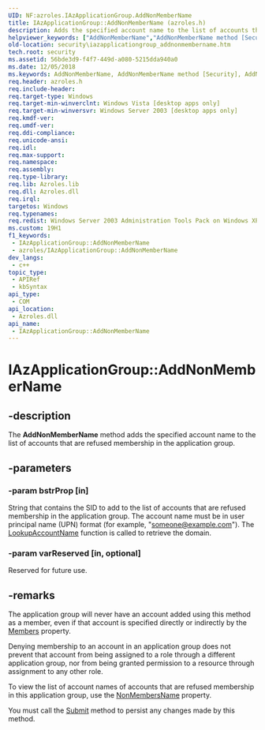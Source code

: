 ```yaml
---
UID: NF:azroles.IAzApplicationGroup.AddNonMemberName
title: IAzApplicationGroup::AddNonMemberName (azroles.h)
description: Adds the specified account name to the list of accounts that are refused membership in the application group.
helpviewer_keywords: ["AddNonMemberName","AddNonMemberName method [Security]","AddNonMemberName method [Security]","AzApplicationGroup object","AddNonMemberName method [Security]","IAzApplicationGroup interface","AzApplicationGroup object [Security]","AddNonMemberName method","IAzApplicationGroup interface [Security]","AddNonMemberName method","IAzApplicationGroup.AddNonMemberName","IAzApplicationGroup::AddNonMemberName","azroles/IAzApplicationGroup::AddNonMemberName","security.iazapplicationgroup_addnonmembername"]
old-location: security\iazapplicationgroup_addnonmembername.htm
tech.root: security
ms.assetid: 56bde3d9-f4f7-449d-a080-5215dda940a0
ms.date: 12/05/2018
ms.keywords: AddNonMemberName, AddNonMemberName method [Security], AddNonMemberName method [Security],AzApplicationGroup object, AddNonMemberName method [Security],IAzApplicationGroup interface, AzApplicationGroup object [Security],AddNonMemberName method, IAzApplicationGroup interface [Security],AddNonMemberName method, IAzApplicationGroup.AddNonMemberName, IAzApplicationGroup::AddNonMemberName, azroles/IAzApplicationGroup::AddNonMemberName, security.iazapplicationgroup_addnonmembername
req.header: azroles.h
req.include-header: 
req.target-type: Windows
req.target-min-winverclnt: Windows Vista [desktop apps only]
req.target-min-winversvr: Windows Server 2003 [desktop apps only]
req.kmdf-ver: 
req.umdf-ver: 
req.ddi-compliance: 
req.unicode-ansi: 
req.idl: 
req.max-support: 
req.namespace: 
req.assembly: 
req.type-library: 
req.lib: Azroles.lib
req.dll: Azroles.dll
req.irql: 
targetos: Windows
req.typenames: 
req.redist: Windows Server 2003 Administration Tools Pack on Windows XP
ms.custom: 19H1
f1_keywords:
 - IAzApplicationGroup::AddNonMemberName
 - azroles/IAzApplicationGroup::AddNonMemberName
dev_langs:
 - c++
topic_type:
 - APIRef
 - kbSyntax
api_type:
 - COM
api_location:
 - Azroles.dll
api_name:
 - IAzApplicationGroup::AddNonMemberName
---
```


# IAzApplicationGroup::AddNonMemberName


## -description

The <b>AddNonMemberName</b> method adds the specified account name to the list of  accounts that are refused membership in the application group.

## -parameters

### -param bstrProp [in]

String that contains the SID to add to the list of accounts that are refused membership in the application group. The account name must be in user principal name (UPN) format (for example, "someone@example.com"). The <a href="/windows/desktop/api/winbase/nf-winbase-lookupaccountnamea">LookupAccountName</a> function is called to retrieve the domain.

### -param varReserved [in, optional]

Reserved for future use.

## -remarks

The application group will never have an  account added using this method as a member, even if that account is specified directly or indirectly by the <a href="/windows/desktop/api/azroles/nf-azroles-iazapplicationgroup-get_members">Members</a> property.

Denying membership to an account in an application group does not prevent that account from being assigned to a role through a different application group, nor from being granted permission to a resource through assignment to any other role.

To view the list of account names of  accounts that are refused membership in this application group, use the <a href="/windows/desktop/api/azroles/nf-azroles-iazapplicationgroup-get_nonmembersname">NonMembersName</a> property.

You must call the <a href="/windows/desktop/api/azroles/nf-azroles-iazapplicationgroup-submit">Submit</a> method to persist any changes made by this method.

